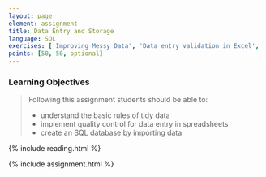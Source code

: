 ```yaml
---
layout: page
element: assignment
title: Data Entry and Storage
language: SQL
exercises: ['Improving Messy Data', 'Data entry validation in Excel', 'Clean Up Untidy Data']
points: [50, 50, optional]
---
```


### Learning Objectives

> Following this assignment students should be able to:
>
> - understand the basic rules of tidy data
> - implement quality control for data entry in spreadsheets
> - create an SQL database by importing data

{% include reading.html %}

{% include assignment.html %}
